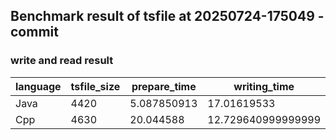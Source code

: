 ## Benchmark result of tsfile at 20250724-175049 - commit
### write and read result
| language | tsfile_size | prepare_time | writing_time | writing_speed | reading_time | reading_speed |
|----------|-------------|--------------|--------------|---------------|--------------|---------------|
| Java | 4420 | 5.087850913 | 17.01619533 | 11310146.443399295 | 11.655581713 | 30028531 |
| Cpp | 4630 | 20.044588 | 12.729640999999999 | 7627944.0 | 20.4031 | 12253039 |

